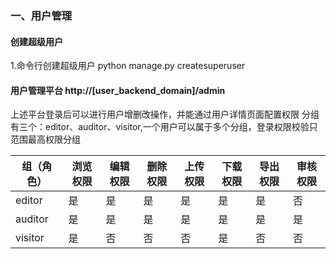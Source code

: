
### 一、用户管理
#### 创建超级用户
1.命令行创建超级用户 python manage.py createsuperuser

#### 用户管理平台 http://[user_backend_domain]/admin
上述平台登录后可以进行用户增删改操作，并能通过用户详情页面配置权限
分组有三个：editor、auditor、visitor,一个用户可以属于多个分组，登录权限校验只范围最高权限分组

| 组（角色）| 浏览权限  | 编辑权限 | 删除权限 | 上传权限 | 下载权限 | 导出权限 | 审核权限 |
| --------  | --------- | -------- | -------- | -------- | -------- | -------- | -------- |
| editor    | 是        | 是       | 是       |  是      | 是       | 是       | 否       |
| auditor   | 是        | 是       | 是       |  是      | 是       | 是       | 是       |
| visitor   | 是        | 否       | 否       |  否      | 是       | 否       | 否       |

